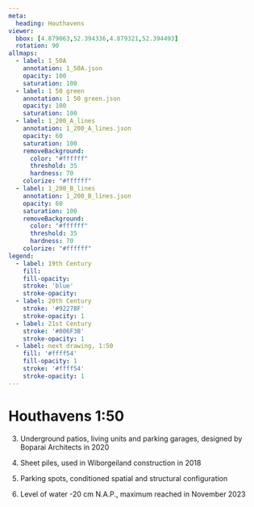 ```yaml
---
meta:
  heading: Houthavens
viewer:
  bbox: [4.879063,52.394336,4.879321,52.394493]
  rotation: 90
allmaps:
  - label: 1_50A
    annotation: 1_50A.json
    opacity: 100
    saturation: 100
  - label: 1 50 green
    annotation: 1 50 green.json
    opacity: 100
    saturation: 100
  - label: 1_200_A_lines
    annotation: 1_200_A_lines.json
    opacity: 60
    saturation: 100
    removeBackground:
      color: "#ffffff"
      threshold: 35
      hardness: 70
    colorize: "#ffffff"
  - label: 1_200_B_lines
    annotation: 1_200_B_lines.json
    opacity: 60
    saturation: 100
    removeBackground:
      color: "#ffffff"
      threshold: 35
      hardness: 70
    colorize: "#ffffff" 
legend:
  - label: 19th Century
    fill:
    fill-opacity:
    stroke: 'blue'
    stroke-opacity:
  - label: 20th Century
    stroke: '#92278F'
    stroke-opacity: 1
  - label: 21st Century
    stroke: '#006F3B'
    stroke-opacity: 1
  - label: next drawing, 1:50
    fill: '#ffff54'
    fill-opacity: 1
    stroke: '#ffff54'
    stroke-opacity: 1
---
```

# Houthavens 1:50
3. Underground patios, living units and parking garages,
designed by Boparai Architects in 2020

4. Sheet piles, used in Wiborgeiland construction in 2018

5. Parking spots, conditioned spatial and structural configuration

6. Level of water -20 cm N.A.P., maximum reached in November
2023